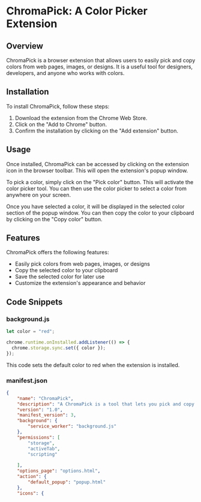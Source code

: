  # ChromaPick: A Color Picker Extension

## Overview
ChromaPick is a browser extension that allows users to easily pick and copy colors from web pages, images, or designs. It is a useful tool for designers, developers, and anyone who works with colors.

## Installation
To install ChromaPick, follow these steps:

1. Download the extension from the Chrome Web Store.
2. Click on the "Add to Chrome" button.
3. Confirm the installation by clicking on the "Add extension" button.

## Usage
Once installed, ChromaPick can be accessed by clicking on the extension icon in the browser toolbar. This will open the extension's popup window.

To pick a color, simply click on the "Pick color" button. This will activate the color picker tool. You can then use the color picker to select a color from anywhere on your screen.

Once you have selected a color, it will be displayed in the selected color section of the popup window. You can then copy the color to your clipboard by clicking on the "Copy color" button.

## Features
ChromaPick offers the following features:

* Easily pick colors from web pages, images, or designs
* Copy the selected color to your clipboard
* Save the selected color for later use
* Customize the extension's appearance and behavior

## Code Snippets

### background.js
```javascript
let color = "red";

chrome.runtime.onInstalled.addListener(() => {
  chrome.storage.sync.set({ color });
});
```
This code sets the default color to red when the extension is installed.

### manifest.json
```json
{
    "name": "ChromaPick",
    "description": "A ChromaPick is a tool that lets you pick and copy colors from a web page, image, or design quickly and easily. It's popular among designers and developers.",
    "version": "1.0",
    "manifest_version": 3,
    "background": {
        "service_worker": "background.js"
    },
    "permissions": [
        "storage",
        "activeTab",
        "scripting"
        
    ],
    "options_page": "options.html",
    "action": {
        "default_popup": "popup.html"
    },
    "icons": {

